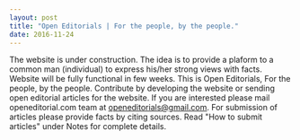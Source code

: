 ```yaml
---
layout: post
title: "Open Editorials | For the people, by the people."
date: 2016-11-24
---
```


The website is under construction. The idea is to provide a plaform to a common man (individual) to express his/her strong views with facts. Website will be fully functional in few weeks. This is Open Editorials, For the people, by the people. 
Contribute by developing the website or sending open editorial articles for the website. If you are interested please mail openeditorial.com team at openeditorials@gmail.com. 
For submission of articles please provide facts by citing sources. Read "How to submit articles" under Notes for complete details.